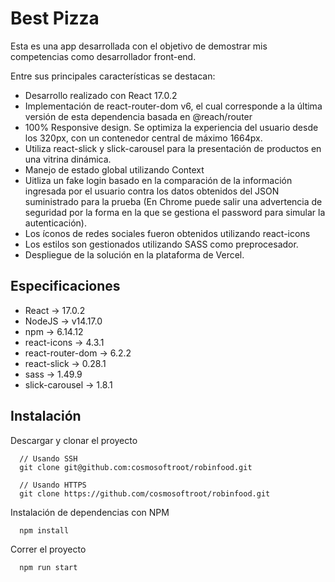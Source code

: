 # Best Pizza

Esta es una app desarrollada con el objetivo de demostrar mis competencias como desarrollador front-end.

Entre sus principales características se destacan:

- Desarrollo realizado con React 17.0.2
- Implementación de react-router-dom v6, el cual corresponde a la última versión de esta dependencia basada en @reach/router
- 100% Responsive design. Se optimiza la experiencia del usuario desde los 320px, con un contenedor central de máximo 1664px.
- Utiliza react-slick y slick-carousel para la presentación de productos en una vitrina dinámica.
- Manejo de estado global utilizando Context
- Uitliza un fake login basado en la comparación de la información ingresada por el usuario contra los datos obtenidos del JSON suministrado para la prueba (En Chrome puede salir una advertencia de seguridad por la forma en la que se gestiona el password para simular la autenticación).
- Los íconos de redes sociales fueron obtenidos utilizando react-icons
- Los estilos son gestionados utilizando SASS como preprocesador.
- Despliegue de la solución en la plataforma de Vercel.
 
## Especificaciones

- React -> 17.0.2
- NodeJS -> v14.17.0
- npm -> 6.14.12
- react-icons -> 4.3.1
- react-router-dom -> 6.2.2
- react-slick -> 0.28.1
- sass -> 1.49.9
- slick-carousel -> 1.8.1

## Instalación

Descargar y clonar el proyecto


```
  // Usando SSH
  git clone git@github.com:cosmosoftroot/robinfood.git

  // Usando HTTPS
  git clone https://github.com/cosmosoftroot/robinfood.git

```

Instalación de dependencias con NPM

```
  npm install

```

Correr el proyecto

```
  npm run start

```